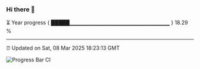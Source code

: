 ### Hi there 👋

⏳ Year progress { █████▁▁▁▁▁▁▁▁▁▁▁▁▁▁▁▁▁▁▁▁▁▁▁▁▁ } 18.29 %

---

⏰ Updated on Sat, 08 Mar 2025 18:23:13 GMT

![Progress Bar CI](https://github.com/ZhaoGui/ZhaoGui/workflows/Progress%20Bar%20CI/badge.svg)
